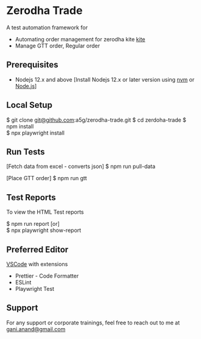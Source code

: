 # Zerodha Trade

A test automation framework for

- Automating order management for zerodha kite [kite](https://kite.zerodha.com/)
- Manage GTT order, Regular order

## Prerequisites

- Nodejs 12.x and above [Install Nodejs 12.x or later version using [nvm](https://github.com/creationix/nvm) or [Node.js](https://nodejs.org/en/)]

## Local Setup

$ git clone git@github.com:a5g/zerodha-trade.git
\$ cd zerdoha-trade 
\$ npm install  
\$ npx playwright install

## Run Tests
[Fetch data from excel - converts json]
$ npm run pull-data 

[Place GTT order]
$ npm run gtt

## Test Reports

To view the HTML Test reports

$ npm run report [or]  
\$ npx playwright show-report

## Preferred Editor

[VSCode](https://code.visualstudio.com/download) with extensions

- Prettier - Code Formatter
- ESLint
- Playwright Test

## Support

For any support or corporate trainings, feel free to reach out to me at gani.anand@gmail.com
